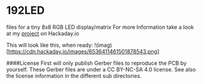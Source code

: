 # 192LED
files for a tiny 8x8 RGB LED display/matrix
For more Information take a look at my [project](https://hackaday.io/project/11300) on Hackaday.io

This will look like this, when ready:
!(imag)[https://cdn.hackaday.io/images/6536411461501878543.png]

####License
First  will only publish Gerber files to reproduce the PCB by yourself. These Gerber files are under a CC BY-NC-SA 4.0 license. 
See also the license information in the different sub directories. 